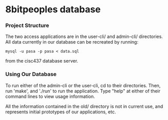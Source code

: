 8bitpeoples database
====================

### Project Structure

The two access applications are in the user-cli/ and admin-cli/ directories.
All data currently in our database can be recreated by running:

```
mysql -u pasa -p pasa < data.sql
```

from the cisc437 database server.

### Using Our Database

To run either of the admin-cli or the user-cli, cd to their directories.
Then, run 'make', and './run' to run the application. Type "help" at either
of their command lines to view usage information.

All the information contained in the old/ directory is not in current use,
and represents initial prototypes of our applications, etc.
